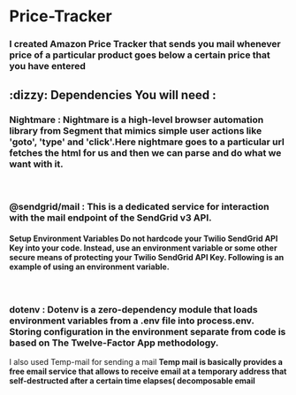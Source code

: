 # Price-Tracker
<h3>I created Amazon Price Tracker that sends you mail whenever price of a particular product goes below a certain price that you have entered</h3>
<h2 text-color="red"> :dizzy: Dependencies You will need :</h2>
<h3>Nightmare : Nightmare is a high-level browser automation library from Segment that mimics simple user actions like 'goto', 'type' and 'click'.Here nightmare goes to a particular url fetches the html for us and then we can parse and do what we want with it.</h3>
<br/>
<h3>@sendgrid/mail : This is a dedicated service for interaction with the mail endpoint of the SendGrid v3 API.
<h4 text-color:"red"> Setup Environment Variables
Do not hardcode your Twilio SendGrid API Key into your code. Instead, use an environment variable or some other secure means of protecting your Twilio SendGrid API Key. Following is an example of using an environment variable.</h4>
<br/>
<h3>dotenv : Dotenv is a zero-dependency module that loads environment variables from a .env file into process.env. Storing configuration in the environment separate from code is based on The Twelve-Factor App methodology.</h3>
I also used Temp-mail for sending a mail 
  <b>Temp mail is basically provides a free email service that allows to receive email at a temporary address that self-destructed after a certain time elapses( decomposable email</b>

